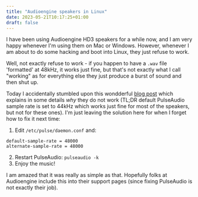 ```yaml
---
title: "Audioengine speakers in Linux"
date: 2023-05-21T10:17:25+01:00
draft: false
---
```


I have been using Audioengine HD3 speakers for a while now, and I am very happy
whenever I'm using them on Mac or Windows. However, whenever I am about to do
some hacking and boot into Linux, they just refuse to work.

Well, not exactly refuse to work - if you happen to have a `.wav` file
'formatted' at 48kHz, it works just fine, but that's not exactly what I call
"working" as for everything else they just produce a burst of sound and then
shut up.

Today I accidentally stumbled upon this wondderful [blog
post](https://jfreeman.dev/blog/2021/07/13/how-i-debugged-my-audioengine-hd3-speakers-in-linux/)
which explains in some details _why_ they do not work (TL;DR default PulseAudio
sample rate is set to 44kHz which works just fine for most of the speakers, but
not for these ones). I'm just leaving the solution here for when I forget how to
fix it next time:

1. Edit `/etc/pulse/daemon.conf` and:
```
default-sample-rate = 48000
alternate-sample-rate = 48000
```
2. Restart PulseAudio: `pulseaudio -k`
3. Enjoy the music!

I am amazed that it was really as simple as that. Hopefully folks at Audioengine
include this into their support pages (since fixing PulseAudio is not exactly
their job).


